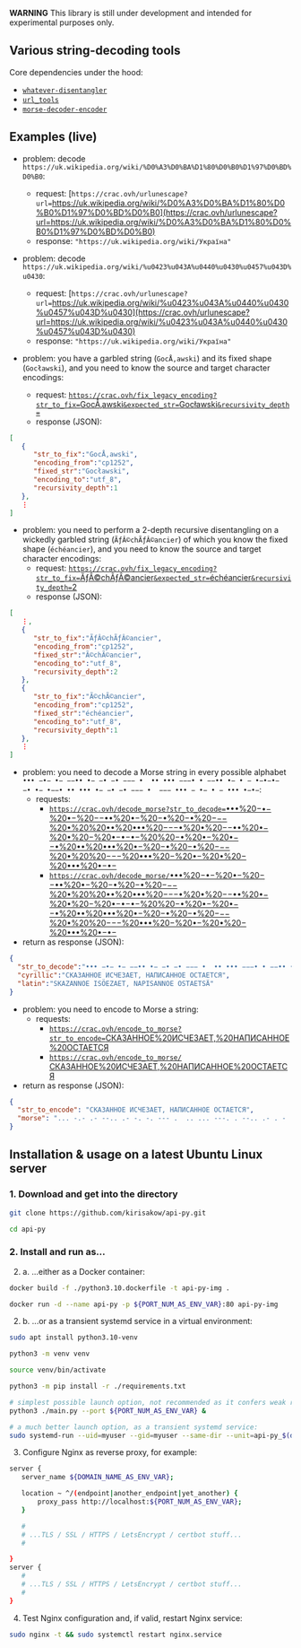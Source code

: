 **WARNING** This library is still under development and intended for experimental purposes only.

## Various string-decoding tools

Core dependencies under the hood:
- [`whatever-disentangler`](https://github.com/kirisakow/whatever-disentangler)
- [`url_tools`](https://github.com/kirisakow/url_tools)
- [`morse-decoder-encoder`](https://github.com/kirisakow/morse-decoder-encoder)

## Examples (live)

* problem: decode `https://uk.wikipedia.org/wiki/%D0%A3%D0%BA%D1%80%D0%B0%D1%97%D0%BD%D0%B0`:
  * request: [`https://crac.ovh/urlunescape?url=`https://uk.wikipedia.org/wiki/%D0%A3%D0%BA%D1%80%D0%B0%D1%97%D0%BD%D0%B0](https://crac.ovh/urlunescape?url=https://uk.wikipedia.org/wiki/%D0%A3%D0%BA%D1%80%D0%B0%D1%97%D0%BD%D0%B0)
  * response: `"https://uk.wikipedia.org/wiki/Україна"`

* problem: decode `https://uk.wikipedia.org/wiki/%u0423%u043A%u0440%u0430%u0457%u043D%u0430`:
  * request: [`https://crac.ovh/urlunescape?url=`https://uk.wikipedia.org/wiki/%u0423%u043A%u0440%u0430%u0457%u043D%u0430](https://crac.ovh/urlunescape?url=https://uk.wikipedia.org/wiki/%u0423%u043A%u0440%u0430%u0457%u043D%u0430)
  * response: `"https://uk.wikipedia.org/wiki/Україна"`

* problem: you have a garbled string (`GocÅ‚awski`) and its fixed shape (`Gocławski`), and you need to know the source and target character encodings:
  * request: [`https://crac.ovh/fix_legacy_encoding?str_to_fix=`GocÅ‚awski`&expected_str=`Gocławski`&recursivity_depth=`](https://crac.ovh/fix_legacy_encoding?str_to_fix=GocÅ‚awski&expected_str=Gocławski&recursivity_depth=)
  * response (JSON):
```json
[
   {
      "str_to_fix":"GocÅ‚awski",
      "encoding_from":"cp1252",
      "fixed_str":"Gocławski",
      "encoding_to":"utf_8",
      "recursivity_depth":1
   },
   ⋮
]
```

* problem: you need to perform a 2-depth recursive disentangling on a wickedly garbled string (`ÃƒÂ©chÃƒÂ©ancier`) of which you know the fixed shape (`échéancier`), and you need to know the source and target character encodings:
  * request: [`https://crac.ovh/fix_legacy_encoding?str_to_fix=`ÃƒÂ©chÃƒÂ©ancier`&expected_str=`échéancier`&recursivity_depth=`2](https://crac.ovh/fix_legacy_encoding?str_to_fix=ÃƒÂ©chÃƒÂ©ancier&expected_str=échéancier&recursivity_depth=2)
  * response (JSON):
```json
[
   ⋮,
   {
      "str_to_fix":"ÃƒÂ©chÃƒÂ©ancier",
      "encoding_from":"cp1252",
      "fixed_str":"Ã©chÃ©ancier",
      "encoding_to":"utf_8",
      "recursivity_depth":2
   },
   {
      "str_to_fix":"Ã©chÃ©ancier",
      "encoding_from":"cp1252",
      "fixed_str":"échéancier",
      "encoding_to":"utf_8",
      "recursivity_depth":1
   },
   ⋮
]
```
* problem: you need to decode a Morse string in every possible alphabet `••• −•− •− −−•• •− −• −• −−− •  •• ••• −−−• • −−•• •− • − •−•−•−  −• •− •−−• •• ••• •− −• −• −−− •  −−− ••• − •− • − ••• •−•−`:
  * requests:
    * [`https://crac.ovh/decode_morse?str_to_decode=`•••%20−•−%20•−%20−−••%20•−%20−•%20−•%20−−−%20•%20%20••%20•••%20−−−•%20•%20−−••%20•−%20•%20−%20•−•−•−%20%20−•%20•−%20•−−•%20••%20•••%20•−%20−•%20−•%20−−−%20•%20%20−−−%20•••%20−%20•−%20•%20−%20•••%20•−•−](https://crac.ovh/decode_morse?str_to_decode=•••%20−•−%20•−%20−−••%20•−%20−•%20−•%20−−−%20•%20%20••%20•••%20−−−•%20•%20−−••%20•−%20•%20−%20•−•−•−%20%20−•%20•−%20•−−•%20••%20•••%20•−%20−•%20−•%20−−−%20•%20%20−−−%20•••%20−%20•−%20•%20−%20•••%20•−•−)
    * [`https://crac.ovh/decode_morse/`•••%20−•−%20•−%20−−••%20•−%20−•%20−•%20−−−%20•%20%20••%20•••%20−−−•%20•%20−−••%20•−%20•%20−%20•−•−•−%20%20−•%20•−%20•−−•%20••%20•••%20•−%20−•%20−•%20−−−%20•%20%20−−−%20•••%20−%20•−%20•%20−%20•••%20•−•−](https://crac.ovh/decode_morse/•••%20−•−%20•−%20−−••%20•−%20−•%20−•%20−−−%20•%20%20••%20•••%20−−−•%20•%20−−••%20•−%20•%20−%20•−•−•−%20%20−•%20•−%20•−−•%20••%20•••%20•−%20−•%20−•%20−−−%20•%20%20−−−%20•••%20−%20•−%20•%20−%20•••%20•−•−)
* return as response (JSON):
```json
{
  "str_to_decode":"••• −•− •− −−•• •− −• −• −−− •  •• ••• −−−• • −−•• •− • − •−•−•−  −• •− •−−• •• ••• •− −• −• −−− •  −−− ••• − •− • − ••• •−•−",
  "cyrillic":"СКАЗАННОЕ ИСЧЕЗАЕТ, НАПИСАННОЕ ОСТАЕТСЯ",
  "latin":"SKAZANNOE ISÖEZAET, NAPISANNOE OSTAETSÄ"
}
```

* problem: you need to encode to Morse a string:
  * requests:
    * [`https://crac.ovh/encode_to_morse?str_to_encode=`СКАЗАННОЕ%20ИСЧЕЗАЕТ,%20НАПИСАННОЕ%20ОСТАЕТСЯ](https://crac.ovh/encode_to_morse?str_to_encode=СКАЗАННОЕ%20ИСЧЕЗАЕТ,%20НАПИСАННОЕ%20ОСТАЕТСЯ)
    * [`https://crac.ovh/encode_to_morse/`СКАЗАННОЕ%20ИСЧЕЗАЕТ,%20НАПИСАННОЕ%20ОСТАЕТСЯ](https://crac.ovh/encode_to_morse/СКАЗАННОЕ%20ИСЧЕЗАЕТ,%20НАПИСАННОЕ%20ОСТАЕТСЯ)
* return as response (JSON):
```json
{
  "str_to_encode": "СКАЗАННОЕ ИСЧЕЗАЕТ, НАПИСАННОЕ ОСТАЕТСЯ",
  "morse": "... -.- .- --.. .- -. -. --- .  .. ... ---. . --.. .- . - .-.-.-  -. .- .--. .. ... .- -. -. --- .  --- ... - .- . - ... .-.-"
}
```

## Installation & usage on a latest Ubuntu Linux server

### 1. Download and get into the directory

```sh
git clone https://github.com/kirisakow/api-py.git

cd api-py
```

### 2. Install and run as...

2. a. ...either as a Docker container:

```sh
docker build -f ./python3.10.dockerfile -t api-py-img .

docker run -d --name api-py -p ${PORT_NUM_AS_ENV_VAR}:80 api-py-img
```

2. b. ...or as a transient systemd service in a virtual environment:

```sh
sudo apt install python3.10-venv

python3 -m venv venv

source venv/bin/activate

python3 -m pip install -r ./requirements.txt

# simplest possible launch option, not recommended as it confers weak reliability:
python3 ./main.py --port ${PORT_NUM_AS_ENV_VAR} &

# a much better launch option, as a transient systemd service:
sudo systemd-run --uid=myuser --gid=myuser --same-dir --unit=api-py_$(date +%Y%m%d_%H%M%S)_myuser /usr/bin/python /home/myuser/api-py/main.py --port $PORT_NUM_AS_ENV_VAR
```

3. Configure Nginx as reverse proxy, for example:

```sh
server {
   server_name ${DOMAIN_NAME_AS_ENV_VAR};

   location ~ ^/(endpoint|another_endpoint|yet_another) {
       proxy_pass http://localhost:${PORT_NUM_AS_ENV_VAR};
   }

   #
   # ...TLS / SSL / HTTPS / LetsEncrypt / certbot stuff...
   #

}
server {
   #
   # ...TLS / SSL / HTTPS / LetsEncrypt / certbot stuff...
   #
}
```

4. Test Nginx configuration and, if valid, restart Nginx service:

```sh
sudo nginx -t && sudo systemctl restart nginx.service
```
